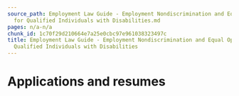 ```yaml
---
source_path: Employment Law Guide - Employment Nondiscrimination and Equal Opportunity
  for Qualified Individuals with Disabilities.md
pages: n/a-n/a
chunk_id: 1c70f29d210664e7a25e0cbc97e961038323497c
title: Employment Law Guide - Employment Nondiscrimination and Equal Opportunity for
  Qualified Individuals with Disabilities
---
```

# Applications and resumes
